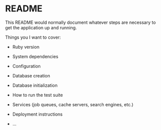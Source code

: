 # README

This README would normally document whatever steps are necessary to get the
application up and running.

Things you I want to cover:

-   Ruby version

-   System dependencies

-   Configuration

-   Database creation

-   Database initialization

-   How to run the test suite

-   Services (job queues, cache servers, search engines, etc.)

-   Deployment instructions

-   ...
